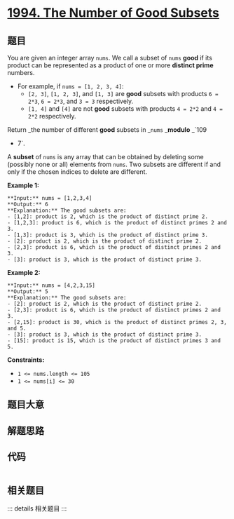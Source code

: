 # [1994. The Number of Good Subsets](https://leetcode.com/problems/the-number-of-good-subsets)

## 题目

You are given an integer array `nums`. We call a subset of `nums` **good** if
its product can be represented as a product of one or more **distinct prime**
numbers.

  * For example, if `nums = [1, 2, 3, 4]`: 
    * `[2, 3]`, `[1, 2, 3]`, and `[1, 3]` are **good** subsets with products `6 = 2*3`, `6 = 2*3`, and `3 = 3` respectively.
    * `[1, 4]` and `[4]` are not **good** subsets with products `4 = 2*2` and `4 = 2*2` respectively.

Return _the number of different **good** subsets in _`nums` _**modulo** _`109
+ 7`.

A **subset** of `nums` is any array that can be obtained by deleting some
(possibly none or all) elements from `nums`. Two subsets are different if and
only if the chosen indices to delete are different.



**Example 1:**

    
    
    **Input:** nums = [1,2,3,4]
    **Output:** 6
    **Explanation:** The good subsets are:
    - [1,2]: product is 2, which is the product of distinct prime 2.
    - [1,2,3]: product is 6, which is the product of distinct primes 2 and 3.
    - [1,3]: product is 3, which is the product of distinct prime 3.
    - [2]: product is 2, which is the product of distinct prime 2.
    - [2,3]: product is 6, which is the product of distinct primes 2 and 3.
    - [3]: product is 3, which is the product of distinct prime 3.
    

**Example 2:**

    
    
    **Input:** nums = [4,2,3,15]
    **Output:** 5
    **Explanation:** The good subsets are:
    - [2]: product is 2, which is the product of distinct prime 2.
    - [2,3]: product is 6, which is the product of distinct primes 2 and 3.
    - [2,15]: product is 30, which is the product of distinct primes 2, 3, and 5.
    - [3]: product is 3, which is the product of distinct prime 3.
    - [15]: product is 15, which is the product of distinct primes 3 and 5.
    



**Constraints:**

  * `1 <= nums.length <= 105`
  * `1 <= nums[i] <= 30`


## 题目大意

## 解题思路

## 代码

```javascript

```

## 相关题目

::: details 相关题目
:::
